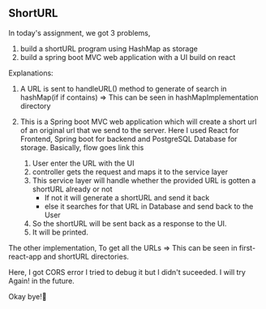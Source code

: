 ## ShortURL

In today's assignment, we got 3 problems,
1. build a shortURL program using HashMap as storage
2. build a spring boot MVC web application with a UI build on react

Explanations:
1. A URL is sent to handleURL() method to generate of search in hashMap(if if contains) => This can be seen in hashMapImplementation directory


2. This is a Spring boot MVC web application which will create a short url of an original url that we send to the server. Here I used React for Frontend, Spring boot for backend and PostgreSQL Database for storage. Basically, flow goes link this
   1. User enter the URL with the UI
   2. controller gets the request and maps it to the service layer
   3. This service layer will handle whether the provided URL is gotten a shortURL already or not 
      * If not it will generate a shortURL and send it back
      * else it searches for that URL in Database and send back to the User
   4. So the shortURL will be sent back as a response to the UI.
   5. It will be printed.

The other implementation, To get all the URLs => This can be seen in first-react-app and shortURL directories.


Here, I got CORS error I tried to debug it but I didn't suceeded.
I will try Again! in the future.

Okay bye!🙂
